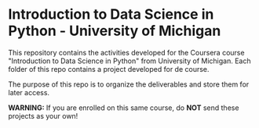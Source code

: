 # Introduction to Data Science in Python - University of Michigan

This repository contains the activities developed for the Coursera course "Introduction to Data Science in Python" from University of Michigan. Each folder of this repo contains a project developed for de course.

The purpose of this repo is to organize the deliverables and store them for later access.

**WARNING:** If you are enrolled on this same course, do **NOT** send these projects as your own!
